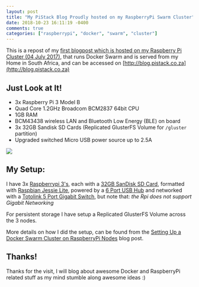 ```yaml
---
layout: post
title: "My PiStack Blog Proudly hosted on my RaspberryPi Swarm Cluster"
date: 2018-10-23 16:11:19 -0400
comments: true
categories: ["raspberrypi", "docker", "swarm", "cluster"] 
---
```


This is a repost of my [first blogpost which is hosted on my Raspberry Pi Cluster (04 July 2017)](http://blog.pistack.co.za/my-blog-proudly-hosted-on-my-raspberrypi-cluster/), that runs Docker Swarm and is served from my Home in South Africa, and can be accessed on [http://blog.pistack.co.za](http://blog.pistack.co.za)

## Just Look at It!

- 3x Raspberry Pi 3 Model B
- Quad Core 1.2GHz Broadcom BCM2837 64bit CPU
- 1GB RAM
- BCM43438 wireless LAN and Bluetooth Low Energy (BLE) on board
- 3x 32GB Sandisk SD Cards (Replicated GlusterFS Volume for <code>/gluster</code> partition) 
- Upgraded switched Micro USB power source up to 2.5A


![](https://objects.ruanbekker.com/assets/images/rpi-cluster.jpg)

## My Setup:

I have 3x [Raspberrypi 3's](https://www.raspberrypi.org/products/raspberry-pi-3-model-b/), each with a [32GB SanDisk SD Card](https://www.sandisk.com/home/memory-cards/sd-cards/ultra-sd), formatted with [Raspbian Jessie Lite](https://www.raspberrypi.org/downloads/raspbian/), powered by a [6 Port USB Hub](https://www.pishop.co.za/store/rpi-power/anidées-6-port-50w-high-power-usb-hub-25aport) and networked with a [Totolink 5 Port Gigabit Switch](https://m.takealot.com/#product_1?id=35258721), but note that: *the Rpi does not support Gigabit Networking*

For persistent storage I have setup a Replicated GlusterFS Volume across the 3 nodes. 

More details on how I did the setup, can be found from the [Setting Up a Docker Swarm Cluster on RaspberryPi Nodes](https://blog.ruanbekker.com/blog/2018/10/23/setting-up-a-docker-swarm-cluster-on-3-raspberrypi-nodes/) blog post.

## Thanks!

Thanks for the visit, I will blog about awesome Docker and RaspberryPi related stuff as my mind stumble along awesome ideas :)

<script id="mNCC" language="javascript">
    medianet_width = "728";
    medianet_height = "90";
    medianet_crid = "346651356";
    medianet_versionId = "3111299"; 
  </script>
<script src="//contextual.media.net/nmedianet.js?cid=8CUD78FSV"></script> 
